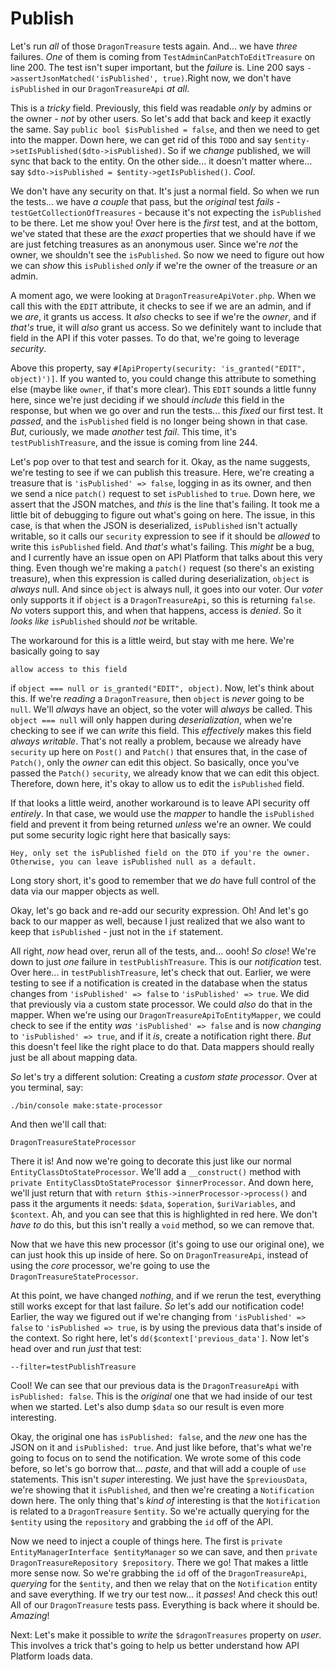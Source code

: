 # Publish

Let's run *all* of those `DragonTreasure` tests again. And... we have *three* failures. *One* of them is coming from `TestAdminCanPatchToEditTreasure` on line 200. The test isn't super important, but the *failure* is. Line 200 says `->assertJsonMatched('isPublished', true)`.Right now, we don't have `isPublished` in our `DragonTreasureApi` *at all*.

This is a *tricky* field. Previously, this field was readable *only* by admins or the owner - *not* by other users. So let's add that back and keep it exactly the same. Say `public bool $isPublished = false`, and then we need to get into the mapper. Down here, we can get rid of this `TODO` and say `$entity->setIsPublished($dto->isPublished)`. So if we *change* published, we will sync that back to the entity. On the other side... it doesn't matter where... say `$dto->isPublished = $entity->getIsPublished()`. *Cool*.

We don't have any security on that. It's just a normal field. So when we run the tests... we have *a couple* that pass, but the *original* test *fails* - `testGetCollectionOfTreasures` - because it's not expecting the `isPublished` to be there. Let me show you! Over here is the *first* test, and at the bottom, we've stated that these are the *exact* properties that we should have if we are just fetching treasures as an anonymous user. Since we're *not* the owner, we shouldn't see the `isPublished`. So now we need to figure out how we can *show* this `isPublished` *only* if we're the owner of the treasure *or* an admin.

A moment ago, we were looking at `DragonTreasureApiVoter.php`. When we call this with the `EDIT` attribute, it checks to see if we are an admin, and if we *are*, it grants us access. It *also* checks to see if we're the *owner*, and if *that's* true, it will *also* grant us access. So we definitely want to include that field in the API if this voter passes. To do that, we're going to leverage *security*.

Above this property, say `#[ApiProperty(security: 'is_granted("EDIT", object)')]`. If you wanted to, you could change this attribute to something else (maybe like `owner`, if that's more clear). This `EDIT` sounds a little funny here, since we're just deciding if we should *include* this field in the response, but when we go over and run the tests... this *fixed* our first test. It *passed*, and the `isPublished` field is no longer being shown in that case. *But*, curiously, we made *another* test *fail*. This time, it's `testPublishTreasure`, and the issue is coming from line 244.

Let's pop over to that test and search for it. Okay, as the name suggests, we're testing to see if we can publish this treasure. Here, we're creating a treasure that is `'isPublished' => false`, logging in as its owner, and then we send a nice `patch()` request to set `isPublished` to `true`. Down here, we assert that the JSON matches, and *this* is the line that's failing. It took me a little bit of debugging to figure out what's going on here. The issue, in this case, is that when the JSON is deserialized, `isPublished` isn't actually writable, so it calls our `security` expression to see if it should be *allowed* to write this `isPublished` field. And *that's* what's failing. This *might* be a bug, and I currently have an issue open on API Platform that talks about this very thing. Even though we're making a `patch()` request (so there's an existing treasure), when this expression is called during deserialization, `object` is *always* null. And since `object` is always null, it goes into our voter. Our *voter* only supports it if `object` is a `DragonTreasureApi`, so this is returning `false`. *No* voters support this, and when that happens, access is *denied*. So it *looks like* `isPublished` should *not* be writable.

The workaround for this is a little weird, but stay with me here. We're basically going to say

`allow access to this field`

if `object === null or is_granted("EDIT", object)`. Now, let's think about this. If we're *reading* a `DragonTreasure`, then `object` is *never* going to be `null`. We'll *always* have an object, so the voter will *always* be called. This `object === null` will only happen during *deserialization*, when we're checking to see if we can *write* this field. This *effectively* makes this field *always writable*. That's not really a problem, because we already have `security` up here on `Post()` and `Patch()` that ensures that, in the case of `Patch()`, only the *owner* can edit this object. So basically, once you've passed the `Patch()` `security`, we already know that we can edit this object. Therefore, down here, it's okay to allow us to edit the `isPublished` field.

If that looks a little weird, another workaround is to leave API security off *entirely*. In that case, we would use the *mapper* to handle the `isPublished` field and prevent it from being returned *unless* we're an owner. We could put some security logic right here that basically says:

`Hey, only set the isPublished field on the DTO
if you're the owner. Otherwise, you can leave
isPublished null as a default.`

Long story short, it's good to remember that we *do* have full control of the data via our mapper objects as well.

Okay, let's go back and re-add our security expression. Oh! And let's go back to our mapper as well, because I just realized that we also want to keep that `isPublished` - just not in the `if` statement.

All right, *now* head over, rerun all of the tests, and... oooh! *So close*! We're down to just *one* failure in `testPublishTreasure`. This is our *notification* test. Over here... in `testPublishTreasure`, let's check that out. Earlier, we were testing to see if a notification is created in the database when the status changes from `'isPublished' => false` to `'isPublished' => true`. We did that previously via a custom state processor. We could *also* do that in the mapper. When we're using our `DragonTreasureApiToEntityMapper`, we could check to see if the entity *was* `'isPublished' => false` and is now *changing* to `'isPublished' => true`, and if it *is*, create a notification right there. *But* this doesn't feel like the right place to do that. Data mappers should really just be all about mapping data.

*So* let's try a different solution: Creating a *custom state processor*. Over at you terminal, say:

```terminal
./bin/console make:state-processor
```

And then we'll call that:

```terminal
DragonTreasureStateProcessor
```

There it is! And now we're going to decorate this just like our normal `EntityClassDtoStateProcessor`. We'll add a `__construct()` method with `private EntityClassDtoStateProcessor $innerProcessor`. And down here, we'll just return that with `return $this->innerProcessor->process()` and pass it the arguments it needs: `$data`, `$operation`, `$uriVariables`, and `$context`. Ah, and you can see that this is highlighted in red here. We don't *have to* do this, but this isn't really a `void` method, so we can remove that.

Now that we have this new processor (it's going to use our original one), we can just hook this up inside of here. So on `DragonTreasureApi`, instead of using the *core* processor, we're going to use the `DragonTreasureStateProcessor`.

At this point, we have changed *nothing*, and if we rerun the test, everything still works except for that last failure. *So* let's add our notification code! Earlier, the way we figured out if we're changing from `'isPublished' => false` to `'isPublished => true`, is by using the previous data that's inside of the context. So right here, let's `dd($context['previous_data']`. Now let's head over and run *just* that test:

```terminal
--filter=testPublishTreasure
```

Cool! We can see that our previous data is the `DragonTreasureApi` with `isPublished: false`. This is the *original* one that we had inside of our test when we started. Let's also dump `$data` so our result is even more interesting.

Okay, the original one has `isPublished: false`, and the *new* one has the JSON on it and `isPublished: true`. And just like before, that's what we're going to focus on to send the notification. We wrote some of this code before, so let's go borrow that... *paste*, and that will add a couple of `use` statements. This isn't *super* interesting. We just have the `$previousData`, we're showing that it `isPublished`, and then we're creating a `Notification` down here. The only thing that's *kind of* interesting is that the `Notification` is related to a `DragonTreasure` `$entity`. So we're actually querying for the `$entity` using the `repository` and grabbing the `id` off of the API.

Now we need to inject a couple of things here. The first is `private EntityManagerInterface $entityManager` so we can save, and then `private DragonTreasureRepository $repository`. There we go! That makes a little more sense now. So we're grabbing the `id` off of the `DragonTreasureApi`, *querying* for the `$entity`, and then we relay that on the `Notification` entity and save everything. If we try our test now... it *passes*! And check this out! All of our `DragonTreasure` tests pass. Everything is back where it should be. *Amazing*!

Next: Let's make it possible to *write* the `$dragonTreasures` property on *user*. This involves a trick that's going to help us better understand how API Platform loads data.
